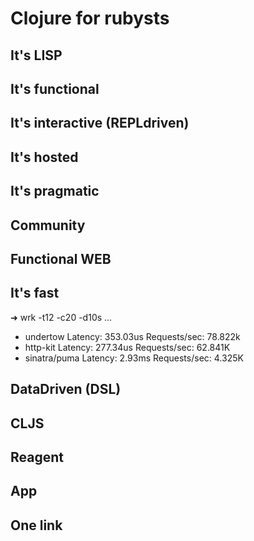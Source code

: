 # Clojure for rubysts

## It's LISP

## It's functional

## It's interactive (REPLdriven)

## It's hosted

## It's pragmatic

## Community

## Functional WEB

## It's fast

➜  wrk -t12 -c20 -d10s ...

* undertow
  Latency:   353.03us
  Requests/sec:  78.822k
* http-kit
  Latency:   277.34us
  Requests/sec:  62.841K
* sinatra/puma
  Latency:  2.93ms
  Requests/sec:   4.325K


## DataDriven (DSL)

## CLJS

## Reagent

## App

## One link

